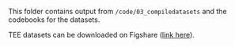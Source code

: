 This folder contains output from `/code/03_compiledatasets` and the codebooks for the datasets.

TEE datasets can be downloaded on Figshare ([link here](https://springernature.figshare.com/articles/dataset/Temperature_Extremes_in_Europe_TEE_/28063226)).
